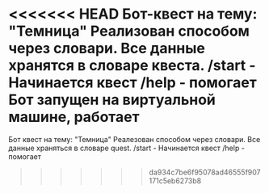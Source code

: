 <<<<<<< HEAD
Бот-квест на тему: "Темница" Реализован способом через словари. Все данные хранятся в словаре квеста. /start - Начинается квест /help - помогает
Бот запущен на виртуальной машине, работает
=======
Бот квест на тему: "Темница"
Реалезован способом через словари. Все данные храняться в словаре quest.
/start - Начинается квест
/help - помогает
>>>>>>> da934c7be6f95078ad46555f907171c5eb6273b8
